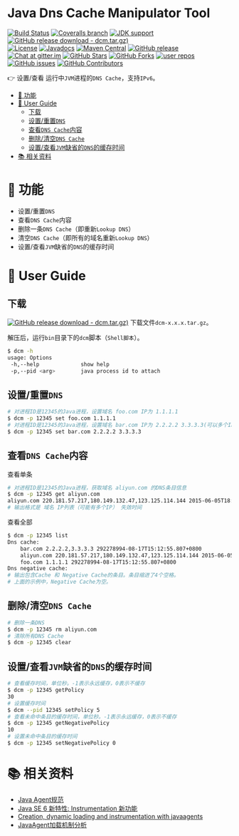 Java Dns Cache Manipulator Tool
=================================

[![Build Status](https://img.shields.io/appveyor/ci/oldratlee/java-dns-cache-manipulator/master.svg?label=build)](https://ci.appveyor.com/project/oldratlee/java-dns-cache-manipulator)
[![Coveralls branch](https://img.shields.io/coveralls/github/alibaba/java-dns-cache-manipulator/master)](https://coveralls.io/github/alibaba/java-dns-cache-manipulator?branch=master)
[![JDK support](https://img.shields.io/badge/JDK-6+-green?logo=java&logoColor=white)](https://openjdk.java.net/)
[![GitHub release download - dcm.tar.gz)](https://img.shields.io/github/downloads/alibaba/java-dns-cache-manipulator/v1.6.0-RC2/dcm-1.6.0-RC2.tar.gz.svg)](https://github.com/alibaba/java-dns-cache-manipulator/releases/download/v1.6.0-RC2/dcm-1.6.0-RC2.tar.gz)  
[![License](https://img.shields.io/github/license/alibaba/java-dns-cache-manipulator?color=4D7A97)](https://www.apache.org/licenses/LICENSE-2.0.html)
[![Javadocs](https://img.shields.io/github/release/alibaba/java-dns-cache-manipulator?label=javadoc&color=3d7c47&logo=microsoft-academic&logoColor=white)](https://alibaba.github.io/java-dns-cache-manipulator/apidocs/)
[![Maven Central](https://img.shields.io/maven-central/v/com.alibaba/dns-cache-manipulator?color=2d545e&logo=apache-maven&logoColor=white)](https://search.maven.org/artifact/com.alibaba/dns-cache-manipulator)
[![GitHub release](https://img.shields.io/github/release/alibaba/java-dns-cache-manipulator.svg)](https://github.com/alibaba/java-dns-cache-manipulator/releases)  
[![Chat at gitter.im](https://img.shields.io/gitter/room/alibaba/java-dns-cache-manipulator?color=46BC99&logo=gitter&logoColor=white)](https://gitter.im/alibaba/java-dns-cache-manipulator?utm_source=badge&utm_medium=badge&utm_campaign=pr-badge&utm_content=badge)
[![GitHub Stars](https://img.shields.io/github/stars/alibaba/java-dns-cache-manipulator)](https://github.com/alibaba/java-dns-cache-manipulator/stargazers)
[![GitHub Forks](https://img.shields.io/github/forks/alibaba/java-dns-cache-manipulator)](https://github.com/alibaba/java-dns-cache-manipulator/fork)
[![user repos](https://badgen.net/github/dependents-repo/alibaba/java-dns-cache-manipulator?label=user%20repos)](https://github.com/alibaba/java-dns-cache-manipulator/network/dependents)
[![GitHub issues](https://img.shields.io/github/issues/alibaba/java-dns-cache-manipulator)](https://github.com/alibaba/java-dns-cache-manipulator/issues)
[![GitHub Contributors](https://img.shields.io/github/contributors/alibaba/java-dns-cache-manipulator)](https://github.com/alibaba/java-dns-cache-manipulator/graphs/contributors)

:point_right: 设置/查看 运行中`JVM`进程的`DNS Cache`，支持`IPv6`。

<!-- START doctoc generated TOC please keep comment here to allow auto update -->
<!-- DON'T EDIT THIS SECTION, INSTEAD RE-RUN doctoc TO UPDATE -->


- [:wrench: 功能](#wrench-%E5%8A%9F%E8%83%BD)
- [:busts_in_silhouette: User Guide](#busts_in_silhouette-user-guide)
    - [下载](#%E4%B8%8B%E8%BD%BD)
    - [设置/重置`DNS`](#%E8%AE%BE%E7%BD%AE%E9%87%8D%E7%BD%AEdns)
    - [查看`DNS Cache`内容](#%E6%9F%A5%E7%9C%8Bdns-cache%E5%86%85%E5%AE%B9)
    - [删除/清空`DNS Cache`](#%E5%88%A0%E9%99%A4%E6%B8%85%E7%A9%BAdns-cache)
    - [设置/查看`JVM`缺省的`DNS`的缓存时间](#%E8%AE%BE%E7%BD%AE%E6%9F%A5%E7%9C%8Bjvm%E7%BC%BA%E7%9C%81%E7%9A%84dns%E7%9A%84%E7%BC%93%E5%AD%98%E6%97%B6%E9%97%B4)
- [:books: 相关资料](#books-%E7%9B%B8%E5%85%B3%E8%B5%84%E6%96%99)

<!-- END doctoc generated TOC please keep comment here to allow auto update -->

:wrench: 功能
=================================

- 设置/重置`DNS`
- 查看`DNS Cache`内容
- 删除一条`DNS Cache`（即重新`Lookup DNS`）
- 清空`DNS Cache`（即所有的域名重新`Lookup DNS`）
- 设置/查看`JVM`缺省的`DNS`的缓存时间

:busts_in_silhouette: User Guide
=================================

下载
----------

[![GitHub release download - dcm.tar.gz)](https://img.shields.io/github/downloads/alibaba/java-dns-cache-manipulator/v1.6.0-RC2/dcm-1.6.0-RC2.tar.gz.svg)](https://github.com/alibaba/java-dns-cache-manipulator/releases/download/v1.6.0-RC2/dcm-1.6.0-RC2.tar.gz) 下载文件`dcm-x.x.x.tar.gz`。

解压后，运行`bin`目录下的`dcm`脚本（`Shell脚本`）。

```bash
$ dcm -h
usage: Options
 -h,--help             show help
 -p,--pid <arg>        java process id to attach
```

设置/重置`DNS`
---------------

```bash
# 对进程ID是12345的Java进程，设置域名 foo.com IP为 1.1.1.1
$ dcm -p 12345 set foo.com 1.1.1.1
# 对进程ID是12345的Java进程，设置域名 bar.com IP为 2.2.2.2 3.3.3.3(可以多个IP)
$ dcm -p 12345 set bar.com 2.2.2.2 3.3.3.3
```

查看`DNS Cache`内容
---------------

查看单条

```bash
# 对进程ID是12345的Java进程，获取域名 aliyun.com 的DNS条目信息
$ dcm -p 12345 get aliyun.com
aliyun.com 220.181.57.217,180.149.132.47,123.125.114.144 2015-06-05T18:56:09.635+0800
# 输出格式是 域名 IP列表（可能有多个IP） 失效时间
```

查看全部

```bash
$ dcm -p 12345 list
Dns cache:
    bar.com 2.2.2.2,3.3.3.3 292278994-08-17T15:12:55.807+0800
    aliyun.com 220.181.57.217,180.149.132.47,123.125.114.144 2015-06-05T19:00:30.514+0800
    foo.com 1.1.1.1 292278994-08-17T15:12:55.807+0800
Dns negative cache:
# 输出包含Cache 和 Negative Cache的条目。条目缩进了4个空格。
# 上面的示例中，Negative Cache为空。
```

删除/清空`DNS Cache`
---------------

```bash
# 删除一条DNS
$ dcm -p 12345 rm aliyun.com
# 清除所有DNS Cache
$ dcm -p 12345 clear
```

设置/查看`JVM`缺省的`DNS`的缓存时间
---------------

```bash
# 查看缓存时间，单位秒。-1表示永远缓存，0表示不缓存
$ dcm -p 12345 getPolicy
30
# 设置缓存时间
$ dcm --pid 12345 setPolicy 5
# 查看未命中条目的缓存时间，单位秒。-1表示永远缓存，0表示不缓存
$ dcm -p 12345 getNegativePolicy
10
# 设置未命中条目的缓存时间
$ dcm -p 12345 setNegativePolicy 0
```

:books: 相关资料
=================================

* [Java Agent规范](http://docs.oracle.com/javase/7/docs/api/java/lang/instrument/package-summary.html)
* [Java SE 6 新特性: Instrumentation 新功能](http://www.ibm.com/developerworks/cn/java/j-lo-jse61/)
* [Creation, dynamic loading and instrumentation with javaagents](http://dhruba.name/2010/02/07/creation-dynamic-loading-and-instrumentation-with-javaagents/)
* [JavaAgent加载机制分析](http://nijiaben.iteye.com/blog/1847212)
